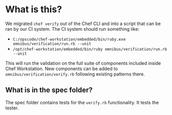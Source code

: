 # What is this?

We migrated `chef verify` out of the Chef CLI and into a script that can be ran by our CI system. The CI system should
run something like:

* `C:/opscode/chef-workstation/embedded/bin/ruby.exe omnibus/verification/run.rb --unit`
* `/opt/chef-workstation/embedded/bin/ruby omnibus/verification/run.rb --unit`

This will run the validation on the full suite of components included inside Chef Workstation. New components can be
added to `omnibus/verification/verify.rb` following existing patterns there.

## What is in the spec folder?

The spec folder contains tests for the `verify.rb` functionality. It tests the tester.
